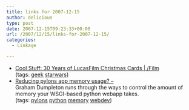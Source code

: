 ```yaml
---
title: links for 2007-12-15
author: delicious
type: post
date: 2007-12-15T09:23:33+00:00
url: /2007/12/15/links-for-2007-12-15/
categories:
  - Linkage

---
```

  * <div>
      <a href="http://www.slashfilm.com/2007/12/13/cool-stuff-30-years-of-lucasfilm-christmas-cards/">Cool Stuff: 30 Years of LucasFilm Christmas Cards | /Film</a>
    </div>
    
    <div>
      (tags: <a href="http://del.icio.us/tazzzzz/geek">geek</a> <a href="http://del.icio.us/tazzzzz/starwars">starwars</a>)
    </div>

  * <div>
      <a href="http://groups.google.co.uk/group/pylons-discuss/msg/a8714926d6ed81ad">Reducing pylons app memory usage? &#8211;</a>
    </div>
    
    <div>
      Graham Dumpleton runs through the ways to control the amount of memory your WSGI-based python webapp takes.
    </div>
    
    <div>
      (tags: <a href="http://del.icio.us/tazzzzz/pylons">pylons</a> <a href="http://del.icio.us/tazzzzz/python">python</a> <a href="http://del.icio.us/tazzzzz/memory">memory</a> <a href="http://del.icio.us/tazzzzz/webdev">webdev</a>)
    </div>